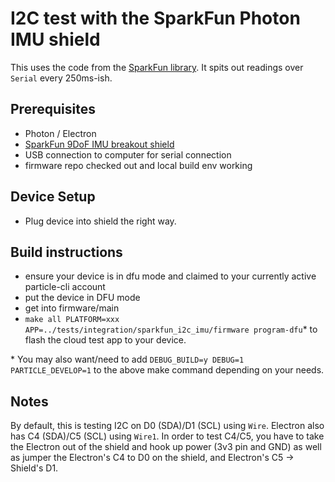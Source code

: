# I2C test with the SparkFun Photon IMU shield

This uses the code from the [SparkFun library](https://github.com/sparkfun/Photon_IMU_Shield/commit/ccb384fa8d421d557d80189f20acbe4f6e707faf).
It spits out readings over `Serial` every 250ms-ish.

## Prerequisites

- Photon / Electron
- [SparkFun 9DoF IMU breakout shield](https://www.sparkfun.com/products/13629)
- USB connection to computer for serial connection
- firmware repo checked out and local build env working

## Device Setup

- Plug device into shield the right way.

## Build instructions

- ensure your device is in dfu mode and claimed to your currently active
  particle-cli account
- put the device in DFU mode
- get into firmware/main
- `make all PLATFORM=xxx APP=../tests/integration/sparkfun_i2c_imu/firmware program-dfu`*
  to flash the cloud test app to your device.

\* You may also want/need to add `DEBUG_BUILD=y DEBUG=1 PARTICLE_DEVELOP=1` to
the above make command depending on your needs.


## Notes

By default, this is testing I2C on D0 (SDA)/D1 (SCL) using `Wire`. Electron also has
C4 (SDA)/C5 (SCL) using `Wire1`. In order to test C4/C5, you have to take the Electron out of
the shield and hook up power (3v3 pin and GND) as well as jumper the Electron's C4 to D0 on the
shield, and Electron's C5 -> Shield's D1.

